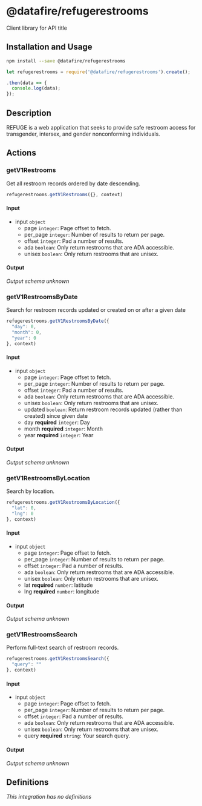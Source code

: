 # @datafire/refugerestrooms

Client library for API title

## Installation and Usage
```bash
npm install --save @datafire/refugerestrooms
```
```js
let refugerestrooms = require('@datafire/refugerestrooms').create();

.then(data => {
  console.log(data);
});
```

## Description

REFUGE is a web application that seeks to provide safe restroom access for transgender, intersex, and gender nonconforming individuals.

## Actions

### getV1Restrooms
Get all restroom records ordered by date descending.


```js
refugerestrooms.getV1Restrooms({}, context)
```

#### Input
* input `object`
  * page `integer`: Page offset to fetch.
  * per_page `integer`: Number of results to return per page.
  * offset `integer`: Pad a number of results.
  * ada `boolean`: Only return restrooms that are ADA accessible.
  * unisex `boolean`: Only return restrooms that are unisex.

#### Output
*Output schema unknown*

### getV1RestroomsByDate
Search for restroom records updated or created on or after a given date


```js
refugerestrooms.getV1RestroomsByDate({
  "day": 0,
  "month": 0,
  "year": 0
}, context)
```

#### Input
* input `object`
  * page `integer`: Page offset to fetch.
  * per_page `integer`: Number of results to return per page.
  * offset `integer`: Pad a number of results.
  * ada `boolean`: Only return restrooms that are ADA accessible.
  * unisex `boolean`: Only return restrooms that are unisex.
  * updated `boolean`: Return restroom records updated (rather than created) since given date
  * day **required** `integer`: Day
  * month **required** `integer`: Month
  * year **required** `integer`: Year

#### Output
*Output schema unknown*

### getV1RestroomsByLocation
Search by location.


```js
refugerestrooms.getV1RestroomsByLocation({
  "lat": 0,
  "lng": 0
}, context)
```

#### Input
* input `object`
  * page `integer`: Page offset to fetch.
  * per_page `integer`: Number of results to return per page.
  * offset `integer`: Pad a number of results.
  * ada `boolean`: Only return restrooms that are ADA accessible.
  * unisex `boolean`: Only return restrooms that are unisex.
  * lat **required** `number`: latitude
  * lng **required** `number`: longitude

#### Output
*Output schema unknown*

### getV1RestroomsSearch
Perform full-text search of restroom records.


```js
refugerestrooms.getV1RestroomsSearch({
  "query": ""
}, context)
```

#### Input
* input `object`
  * page `integer`: Page offset to fetch.
  * per_page `integer`: Number of results to return per page.
  * offset `integer`: Pad a number of results.
  * ada `boolean`: Only return restrooms that are ADA accessible.
  * unisex `boolean`: Only return restrooms that are unisex.
  * query **required** `string`: Your search query.

#### Output
*Output schema unknown*



## Definitions

*This integration has no definitions*
